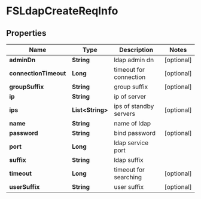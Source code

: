 # FSLdapCreateReqInfo

## Properties
Name | Type | Description | Notes
------------ | ------------- | ------------- | -------------
**adminDn** | **String** | ldap admin dn |  [optional]
**connectionTimeout** | **Long** | timeout for connection |  [optional]
**groupSuffix** | **String** | group suffix |  [optional]
**ip** | **String** | ip of server | 
**ips** | **List&lt;String&gt;** | ips of standby servers |  [optional]
**name** | **String** | name of ldap | 
**password** | **String** | bind password |  [optional]
**port** | **Long** | ldap service port | 
**suffix** | **String** | ldap suffix | 
**timeout** | **Long** | timeout for searching |  [optional]
**userSuffix** | **String** | user suffix |  [optional]
